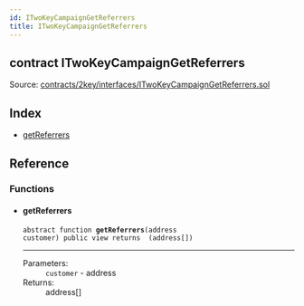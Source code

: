 ```yaml
---
id: ITwoKeyCampaignGetReferrers
title: ITwoKeyCampaignGetReferrers
---
```


<div class="contract-doc"><div class="contract"><h2 class="contract-header"><span class="contract-kind">contract</span> ITwoKeyCampaignGetReferrers</h2><div class="source">Source: <a href="https://github.com/2keynet/web3-alpha/blob/v0.0.3/contracts/2key/interfaces/ITwoKeyCampaignGetReferrers.sol" target="_blank">contracts/2key/interfaces/ITwoKeyCampaignGetReferrers.sol</a></div></div><div class="index"><h2>Index</h2><ul><li><a href="ITwoKeyCampaignGetReferrers.html#getReferrers">getReferrers</a></li></ul></div><div class="reference"><h2>Reference</h2><div class="functions"><h3>Functions</h3><ul><li><div class="item function"><span id="getReferrers" class="anchor-marker"></span><h4 class="name">getReferrers</h4><div class="body"><code class="signature"><span>abstract </span>function <strong>getReferrers</strong><span>(address customer) </span><span>public </span><span>view </span><span>returns  (address[]) </span></code><hr/><dl><dt><span class="label-parameters">Parameters:</span></dt><dd><div><code>customer</code> - address</div></dd><dt><span class="label-return">Returns:</span></dt><dd>address[]</dd></dl></div></div></li></ul></div></div></div>
